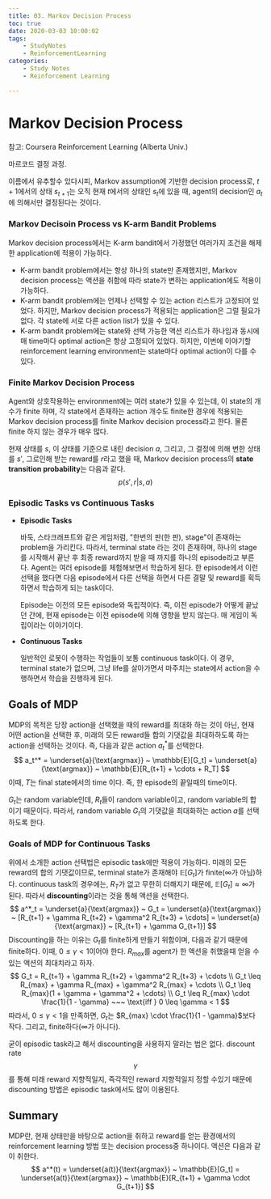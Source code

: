 ```yaml
---
title: 03. Markov Decision Process
toc: true
date: 2020-03-03 10:00:02
tags:
	- StudyNotes
	- ReinforcementLearning
categories:
	- Study Notes
	- Reinforcement Learning

---
```




# Markov Decision Process



참고: Coursera Reinforcement Learning (Alberta Univ.)

마르코드 결정 과정.

이름에서 유추할수 있다시피, Markov assumption에 기반한 decision process로, $t+1$에서의 상태 $s_{t+1}$는 오직 현재 $t$에서의 상태인 $s_{t}$에 있을 때, agent의 decision인 $a_{t}$에 의해서만 결정된다는 것이다.

### Markov Decisoin Process vs K-arm Bandit Problems

Markov decision process에서는 K-arm bandit에서 가정했던 여러가지 조건을 해제한 application에 적용이 가능하다.

- K-arm bandit problem에서는 항상 하나의 state만 존재했지만, Markov decision process는 액션을 취함에 따라 state가 변하는 application에도 적용이 가능하다.
- K-arm bandit problem에는 언제나 선택할 수 있는 action 리스트가 고정되어 있었다. 하지만, Markov decision process가 적용되는 application은 그럴 필요가 없다. 각 state에 서로 다른 action list가 있을 수 있다.
- K-arm bandit problem에는 state와 선택 가능한 액션 리스트가 하나임과 동시에 매 time마다 optimal action은 항상 고정되어 있었다. 하지만, 이번에 이야기할 reinforcement learning environment는 state마다 optimal action이 다를 수 있다.



### Finite Markov Decision Process

Agent와 상호작용하는 environment에는 여러 state가 있을 수 있는데, 이 state의 개수가 finite 하며, 각 state에서 존재하는 action 개수도 finite한 경우에 적용되는 Markov decision process를 finite Markov decision process라고 한다. 물론 finite 하지 않는 경우가 매우 많다.



현재 상태를 $s$, 이 상태를 기준으로 내린 decision $a$, 그리고, 그 결정에 의해 변한 상태를 $s'$, 그로인해 받는 reward를 $r$라고 했을 때, Markov decision process의 **state transition probability**는 다음과 같다.
$$
p(s',r|s,a)
$$



### Episodic Tasks vs Continuous Tasks

- **Episodic Tasks**

  바둑, 스타크래프트와 같은 게임처럼, "한번의 판(한 판), stage"이 존재하는 problem을 가리킨다. 따라서, terminal state 라는 것이 존재하며, 하나의 stage를 시작해서 끝난 후 최종 reward까지 받을 때 까지를 하나의 episode라고 부른다. Agent는 여러 episode를 체험해보면서 학습하게 된다. 한 episode에서 이런 선택을 했다면 다음 episode에서 다른 선택을 하면서 다른 결말 및 reward를 획득하면서 학습하게 되는 task이다.

  Episode는 이전의 모든 episode와 독립적이다. 즉, 이전 episode가 어떻게 끝났던 간에, 현재 episode는 이전 episode에 의해 영향을 받지 않는다. 매 게임이 독립이라는 이야기이다.

- **Continuous Tasks**

  일반적인 로봇이 수행하는 작업들이 보통 continuous task이다. 이 경우, terminal state가 없으며, 그냥 life를 살아가면서 마주치는 state에서 action을 수행하면서 학습을 진행하게 된다.



## Goals of MDP

MDP의 목적은 당장 action을 선택했을 때의 reward를 최대화 하는 것이 아닌, 현재 어떤 action을 선택한 후, 미래의 모든 reward들 합의 기댓값을 최대하하도록 하는 action을 선택하는 것이다. 즉, 다음과 같은 action $a_t^*$를 선택한다.
$$
a_t^* = \underset{a}{\text{argmax}} ~ \mathbb{E}[G_t] = \underset{a}{\text{argmax}} ~ \mathbb{E}[R_{t+1} + \cdots + R_T]
$$
이때, $T$는 final state에서의 time 이다. 즉, 한 episode의 끝일때의 time이다.

$G_t$는 random variable인데, $R_t$들이 random variable이고, random variable의 합이기 때문이다. 따라서, random variable $G_t$의 기댓값을 최대화하는 action $a$를 선택하도록 한다.



### Goals of MDP for Continuous Tasks

위에서 소개한 action 선택법은 episodic task에만 적용이 가능하다. 미래의 모든 reward의 합의 기댓값이므로, terminal state가 존재해야 $\mathbb{E}[G_t]$가 finite($\infty$가 아님)하다. continuous task의 경우에는, $R_T$가 없고 무한히 더해지기 때문에, $\mathbb{E}[G_t] \approx \infty$가 된다. 따라서 **discounting**이라는 것을 통해 액션을 선택한다.
$$
a^*_t = \underset{a}{\text{argmax}} ~ G_t = \underset{a}{\text{argmax}} ~ [R_{t+1} + \gamma R_{t+2} + \gamma^2 R_{t+3} + \cdots] = \underset{a}{\text{argmax}} ~ [R_{t+1} + \gamma G_{t+1}]
$$
Discounting을 하는 이유는 $G_t$를 finite하게 만들기 위함이며, 다음과 같기 때문에 finite하다. 이때, $0 \leq \gamma < 1$이어야 한다. $R_{max}$를 agent가 한 액션을 취했을때 얻을 수 있는 액션의 최대치라고 하자.
$$
G_t = R_{t+1} + \gamma R_{t+2} + \gamma^2 R_{t+3} + \cdots \\
G_t \leq R_{max} + \gamma R_{max} + \gamma^2 R_{max} + \cdots \\
G_t \leq R_{max}(1 + \gamma + \gamma^2 + \cdots) \\
G_t \leq R_{max} \cdot \frac{1}{1 - \gamma} ~~~ \text{iff } 0 \leq \gamma < 1
$$
따라서, $0 \leq \gamma < 1$을 만족하면, $G_t$는 $R_{max} \cdot \frac{1}{1 - \gamma}$보다 작다. 그리고, finite하다($\infty$가 아니다).

굳이 episodic task라고 해서 discounting을 사용하지 말라는 법은 없다. discount rate $$\gamma$$를 통해 미래 reward 지향적일지, 즉각적인 reward 지향적일지 정할 수있기 때문에 discounting 방법은 episodic task에서도 많이 이용된다.



## Summary

MDP란, 현재 상태만을 바탕으로 action을 취하고 reward를 얻는 환경에서의 reinforcement learning 방법 또는 decision process중 하나이다. 액션은 다음과 같이 취한다.
$$
a^*(t) = \underset{a(t)}{\text{argmax}} ~ \mathbb{E}[G_t] = \underset{a(t)}{\text{argmax}} ~ \mathbb{E}[R_{t+1} + \gamma \cdot G_{t+1}]
$$
